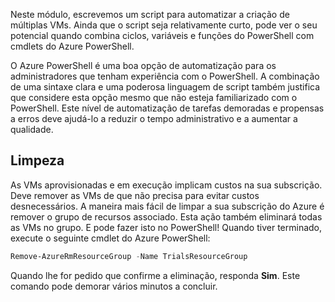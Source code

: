 Neste módulo, escrevemos um script para automatizar a criação de múltiplas VMs. Ainda que o script seja relativamente curto, pode ver o seu potencial quando combina ciclos, variáveis e funções do PowerShell com cmdlets do Azure PowerShell.

O Azure PowerShell é uma boa opção de automatização para os administradores que tenham experiência com o PowerShell. A combinação de uma sintaxe clara e uma poderosa linguagem de script também justifica que considere esta opção mesmo que não esteja familiarizado com o PowerShell. Este nível de automatização de tarefas demoradas e propensas a erros deve ajudá-lo a reduzir o tempo administrativo e a aumentar a qualidade.

## <a name="cleanup"></a>Limpeza
As VMs aprovisionadas e em execução implicam custos na sua subscrição. Deve remover as VMs de que não precisa para evitar custos desnecessários. A maneira mais fácil de limpar a sua subscrição do Azure é remover o grupo de recursos associado. Esta ação também eliminará todas as VMs no grupo. E pode fazer isto no PowerShell! Quando tiver terminado, execute o seguinte cmdlet do Azure PowerShell:

```powershell
Remove-AzureRmResourceGroup -Name TrialsResourceGroup
```

Quando lhe for pedido que confirme a eliminação, responda **Sim**. Este comando pode demorar vários minutos a concluir.